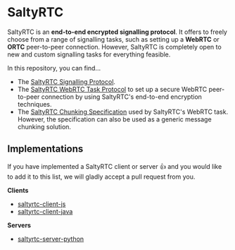 # SaltyRTC

SaltyRTC is an **end-to-end encrypted signalling protocol**. It offers 
to freely choose from a range of signalling tasks, such as setting up a 
**WebRTC** or **ORTC** peer-to-peer connection. However, SaltyRTC is 
completely open to new and custom signalling tasks for everything 
feasible.

In this repository, you can find...

* The [SaltyRTC Signalling Protocol](Protocol.md).
* The [SaltyRTC WebRTC Task Protocol](Task-WebRTC.md) to set up a 
  secure WebRTC peer-to-peer connection by using SaltyRTC's end-to-end 
  encryption techniques.
* The [SaltyRTC Chunking Specification](Chunking.md) used by SaltyRTC's 
  WebRTC task. However, the specification can also be used as a generic 
  message chunking solution.

## Implementations

If you have implemented a SaltyRTC client or server :+1: and you would like to add it to this list, we will gladly accept a pull request from you.

**Clients**

* [saltyrtc-client-js](https://github.com/saltyrtc/saltyrtc-client-js)
* [saltyrtc-client-java](https://github.com/saltyrtc/saltyrtc-client-java)

**Servers**

* [saltyrtc-server-python](https://github.com/saltyrtc/saltyrtc-server-python)

